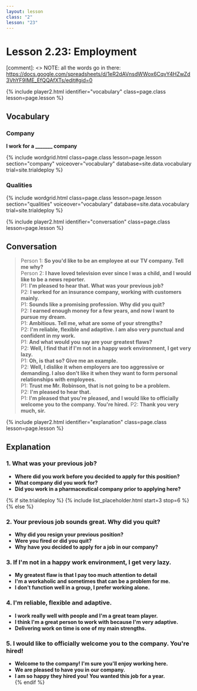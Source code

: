 ```yaml
---
layout: lesson
class: "2"
lesson: "23"
---
```



# Lesson 2.23: Employment 

[comment]: <> NOTE: all the words go in there: https://docs.google.com/spreadsheets/d/1eR2dAVnsdWWox6CqvY4HZwZd3VhYF9IME_EfQQAfXTs/edit#gid=0

{% include player2.html identifier="vocabulary" class=page.class lesson=page.lesson %}
## Vocabulary 


### Company 
**I work for a _______ company**

{% include wordgrid.html 
		class=page.class 
		lesson=page.lesson 
		section="company"
		voiceover="vocabulary"
		database=site.data.vocabulary 
		trial=site.trialdeploy %}


### Qualities 

{% include wordgrid.html 
		class=page.class 
		lesson=page.lesson 
		section="qualities"
		voiceover="vocabulary"
		database=site.data.vocabulary 
		trial=site.trialdeploy %}
		

{% include player2.html identifier="conversation" class=page.class lesson=page.lesson %}

## Conversation

> Person 1: **So you'd like to be an employee at our TV company. Tell me why?**   
> Person 2: **I have loved television ever since I was a child, and I would like to be a news reporter.**    
> P1: **I'm pleased to hear that. What was your previous job?**    
> P2: **I worked for an insurance company, working with customers mainly.**    
> P1: **Sounds like a promising profession. Why did you quit?**    
> P2: **I earned enough money for a few years, and now I want to pursue my dream.**  
> P1: **Ambitious. Tell me, what are some of your strengths?**    
> P2: **I'm reliable, flexible and adaptive. I am also very punctual and confident in my work.**  
> P1: **And what would you say are your greatest flaws?**  
> P2: **Well, I find that if I'm not in a happy work environment, I get very lazy.**  
> P1: **Oh, is that so? Give me an example.**  
> P2: **Well, I dislike it when employers are too aggressive or demanding. I also don't like it when they want to form personal relationships with employees.**  
> P1: **Trust me Mr. Robinson, that is not going to be a problem.**  
> P2: **I'm pleased to hear that.**  
> P1: **I'm pleased that you're pleased, and I would like to officially welcome you to the company. You're hired.**
> P2: **Thank you very much, sir.**

{% include player2.html identifier="explanation" class=page.class lesson=page.lesson %}

## Explanation
### 1.  What was your previous job?
- **Where did you work before you decided to apply for this position?**
- **What company did you work for?**
- **Did you work in a pharmaceutical company prior to applying here?** 

{% if site.trialdeploy %}
  {% include list_placeholder.html start=3 stop=6 %}
  {% else %}
 

### 2. Your previous job sounds great. Why did you quit?
- **Why did you resign your previous position?**
- **Were you fired or did you quit?**
- **Why have you decided to apply for a job in our company?**

### 3. If I'm not in a happy work environment, I get very lazy.
- **My greatest flaw is that I pay too much attention to detail**
- **I'm a workaholic and sometimes that can be a problem for me.**
- **I don't function well in a group, I prefer working alone.**

### 4. I'm reliable, flexible and adaptive.

- **I work really well with people and I'm a great team player.**
- **I think I'm a great person to work with because I'm very adaptive.**
- **Delivering work on time is one of my main strengths.**

### 5. I would like to officially welcome you to the company. You're hired!
- **Welcome to the company! I'm sure you'll enjoy working here.**
- **We are pleased to have you in our company.**
- **I am so happy they hired you! You wanted this job for a year.**  
 {% endif %}